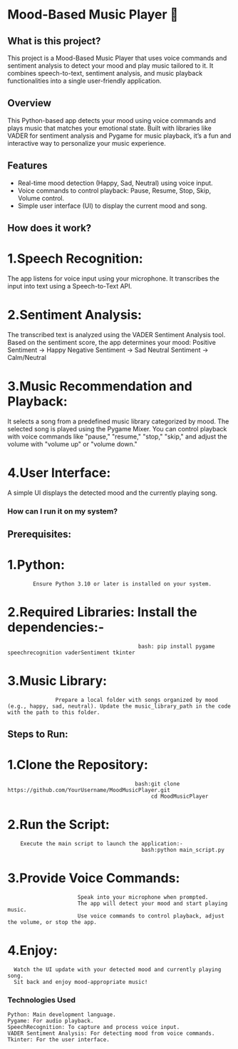 # Mood-Based Music Player 🎵

## What is this project?
This project is a Mood-Based Music Player that uses voice commands and sentiment analysis to detect your mood and play music tailored to it. It combines speech-to-text, sentiment analysis, and music playback functionalities into a single user-friendly application.

## Overview
This Python-based app detects your mood using voice commands and plays music that matches your emotional state. Built with libraries like VADER for sentiment analysis and Pygame for music playback, it’s a fun and interactive way to personalize your music experience.

## Features
- Real-time mood detection (Happy, Sad, Neutral) using voice input.
- Voice commands to control playback: Pause, Resume, Stop, Skip, Volume control.
- Simple user interface (UI) to display the current mood and song.                                                                      
                                                                                                                                        
## How does it work?
# 1.Speech Recognition:
 The app listens for voice input using your microphone.
 It transcribes the input into text using a Speech-to-Text API.
 
# 2.Sentiment Analysis:
The transcribed text is analyzed using the VADER Sentiment Analysis tool.
Based on the sentiment score, the app determines your mood:
Positive Sentiment → Happy
Negative Sentiment → Sad
Neutral Sentiment → Calm/Neutral

# 3.Music Recommendation and Playback:
It selects a song from a predefined music library categorized by mood.
The selected song is played using the Pygame Mixer.
You can control playback with voice commands like "pause," "resume," "stop," "skip," and adjust the volume with "volume up" or "volume down."
                                                                                                                                      
# 4.User Interface:
A simple UI displays the detected mood and the currently playing song.                                                                  
                                                                                                                                          
### How can I run it on my system?
## Prerequisites:
 # 1.Python: 
            Ensure Python 3.10 or later is installed on your system.
 # 2.Required Libraries: Install the dependencies:-
                                             bash: pip install pygame speechrecognition vaderSentiment tkinter                       
 # 3.Music Library: 
                   Prepare a local folder with songs organized by mood (e.g., happy, sad, neutral). Update the music_library_path in the code with the path to this folder.

## Steps to Run:
 # 1.Clone the Repository:
                                            bash:git clone https://github.com/YourUsername/MoodMusicPlayer.git
                                                 cd MoodMusicPlayer
 # 2.Run the Script:
        Execute the main script to launch the application:-
                                              bash:python main_script.py

 # 3.Provide Voice Commands:
                          Speak into your microphone when prompted.
                          The app will detect your mood and start playing music.
                          Use voice commands to control playback, adjust the volume, or stop the app.

 # 4.Enjoy:
      Watch the UI update with your detected mood and currently playing song.
      Sit back and enjoy mood-appropriate music!

### Technologies Used
    Python: Main development language.
    Pygame: For audio playback.
    SpeechRecognition: To capture and process voice input.
    VADER Sentiment Analysis: For detecting mood from voice commands.
    Tkinter: For the user interface.
